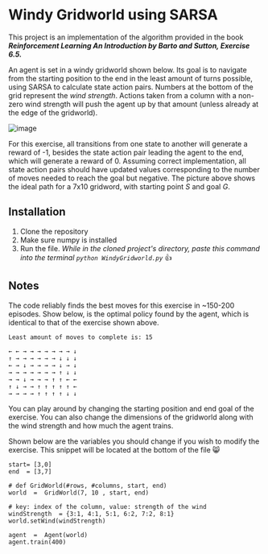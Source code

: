 # Windy Gridworld using SARSA
This project is an implementation of the algorithm provided in the book ***Reinforcement Learning An Introduction by Barto and Sutton, Exercise 6.5.*** 

An agent is set in a windy gridworld shown below. Its goal is to navigate from the starting position to the end in the least amount of turns possible, using SARSA to calculate state action pairs.
Numbers at the bottom of the grid represent the *wind strength*. Actions taken from a column with a non-zero wind strength will push the agent up by that amount (unless already at the edge of the gridworld).

![image](https://github.com/rhuangr/Windy-Gridworld-RL/assets/170949635/2e9074e1-11b4-4b2a-9b2f-16710cb95b1b)

For this exercise, all transitions from one state to another will generate a reward of -1, besides the state action pair leading the agent to the end, which will generate a reward of 0.
Assuming correct implementation, all state action pairs should have updated values corresponding to the number of moves needed to reach the goal but negative.
The picture above shows the ideal path for a 7x10 gridword, with starting point *S* and goal *G*.

## Installation
1. Clone the repository
2. Make sure numpy is installed
3. Run the file. *While in the cloned project's directory, paste this command into the terminal `python WindyGridworld.py`* :thumbsup:

## Notes
The code reliably finds the best moves for this exercise in ~150-200 episodes.
Show below, is the optimal policy found by the agent, which is identical to that of the exercise shown above.
```
Least amount of moves to complete is: 15

← ← → → → → → → → ↓ 
↑ → → → → → → ↓ ↓ ↓ 
← → ↓ → → → → ↓ → ↓ 
→ → → → → → → ↑ ↓ ↓ 
→ → ↓ → → → ↑ ↑ ← ← 
↑ ↓ → → ↑ ↑ ↑ ↑ ↑ ← 
→ → → → ↑ ↑ ↑ ↑ ↓ ↓

```
You can play around by changing the starting position and end goal of the exercise. You can also change the dimensions of the gridworld along with the wind strength and how much the agent trains.

Shown below are the variables you should change if you wish to modify the exercise. This snippet will be located at the bottom of the file 😸

```
start= [3,0]
end  = [3,7]

# def GridWorld(#rows, #columns, start, end)
world  =  GridWorld(7, 10 , start, end)

# key: index of the column, value: strength of the wind
windStrength  = {3:1, 4:1, 5:1, 6:2, 7:2, 8:1}
world.setWind(windStrength)

agent  =  Agent(world)
agent.train(400)

```
